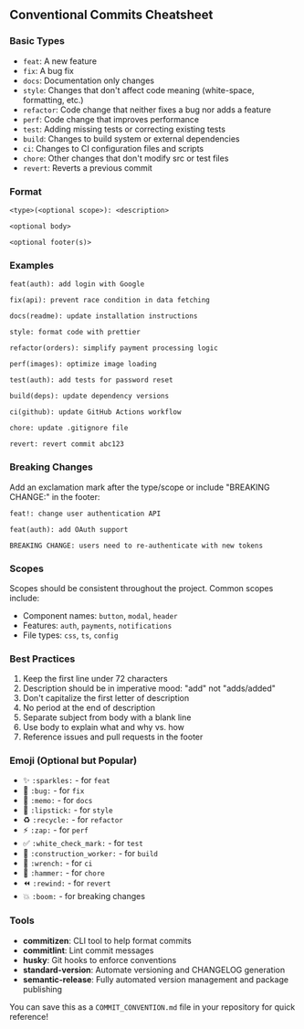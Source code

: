 ## Conventional Commits Cheatsheet

### Basic Types
- `feat`: A new feature
- `fix`: A bug fix
- `docs`: Documentation only changes
- `style`: Changes that don't affect code meaning (white-space, formatting, etc.)
- `refactor`: Code change that neither fixes a bug nor adds a feature
- `perf`: Code change that improves performance
- `test`: Adding missing tests or correcting existing tests
- `build`: Changes to build system or external dependencies
- `ci`: Changes to CI configuration files and scripts
- `chore`: Other changes that don't modify src or test files
- `revert`: Reverts a previous commit


### Format
```
<type>(<optional scope>): <description>

<optional body>

<optional footer(s)>
```

### Examples
```
feat(auth): add login with Google

fix(api): prevent race condition in data fetching

docs(readme): update installation instructions

style: format code with prettier

refactor(orders): simplify payment processing logic

perf(images): optimize image loading

test(auth): add tests for password reset

build(deps): update dependency versions

ci(github): update GitHub Actions workflow

chore: update .gitignore file

revert: revert commit abc123
```

### Breaking Changes
Add an exclamation mark after the type/scope or include "BREAKING CHANGE:" in the footer:
```
feat!: change user authentication API

feat(auth): add OAuth support

BREAKING CHANGE: users need to re-authenticate with new tokens
```

### Scopes
Scopes should be consistent throughout the project. Common scopes include:
- Component names: `button`, `modal`, `header`
- Features: `auth`, `payments`, `notifications`
- File types: `css`, `ts`, `config`

### Best Practices
1. Keep the first line under 72 characters
2. Description should be in imperative mood: "add" not "adds/added"
3. Don't capitalize the first letter of description
4. No period at the end of description
5. Separate subject from body with a blank line
6. Use body to explain what and why vs. how
7. Reference issues and pull requests in the footer

### Emoji (Optional but Popular)
- ✨ `:sparkles:` - for `feat`
- 🐛 `:bug:` - for `fix`
- 📝 `:memo:` - for `docs`
- 💄 `:lipstick:` - for `style`
- ♻️ `:recycle:` - for `refactor`
- ⚡️ `:zap:` - for `perf`
- ✅ `:white_check_mark:` - for `test`
- 👷 `:construction_worker:` - for `build`
- 🔧 `:wrench:` - for `ci`
- 🔨 `:hammer:` - for `chore`
- ⏪ `:rewind:` - for `revert`
- 💥 `:boom:` - for breaking changes

### Tools
- **commitizen**: CLI tool to help format commits
- **commitlint**: Lint commit messages
- **husky**: Git hooks to enforce conventions
- **standard-version**: Automate versioning and CHANGELOG generation
- **semantic-release**: Fully automated version management and package publishing

You can save this as a `COMMIT_CONVENTION.md` file in your repository for quick reference!
